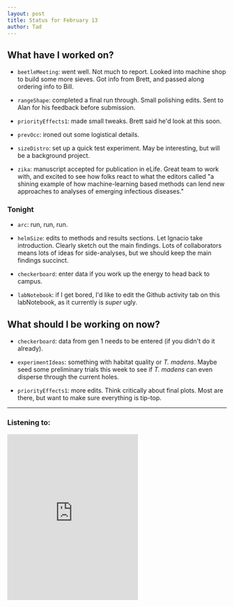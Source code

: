```yaml
---
layout: post 
title: Status for February 13 
author: Tad
---
```

 
## What have I worked on?
 
* `beetleMeeting`: went well. Not much to report. Looked into machine shop to build some more sieves. Got info from Brett, and passed along ordering info to Bill. 

* `rangeShape`: completed a final run through. Small polishing edits. Sent to Alan for his feedback before submission. 

* `priorityEffects1`: made small tweaks. Brett said he'd look at this soon. 

* `prevOcc`: ironed out some logistical details. 

* `sizeDistro`: set up a quick test experiment. May be interesting, but will be a background project. 

* `zika`: manuscript accepted for publication in eLife. Great team to work with, and excited to see how folks react to what the editors called "a shining example of how machine-learning based methods can lend new approaches to analyses of emerging infectious diseases."




### Tonight 


* `arc`: run, run, run.


* `helmSize`: edits to methods and results sections. Let Ignacio take introduction. Clearly sketch out the main findings. Lots of collaborators means lots of ideas for side-analyses, but we should keep the main findings succinct.


* `checkerboard`: enter data if you work up the energy to head back to campus.

 
* `labNotebook`: if I get bored, I'd like to edit the Github activity tab on this labNotebook, as it currently is _super_ ugly.





## What should I be working on now? 

* `checkerboard`: data from gen 1 needs to be entered (if you didn't do it already). 


* `experimentIdeas`: something with habitat quality or _T. madens_. Maybe seed some preliminary trials this week to see if _T. madens_ can even disperse through the current holes. 


* `priorityEffects1`: more edits. Think critically about final plots. Most are there, but want to make sure everything is tip-top. 




 
 
 
--- 
 
### Listening to: 


<iframe src="https://embed.spotify.com/?uri=spotify%3Atrack%3A3Nf4eKWC6THTyFnhHeBUyY" width="300" height="380" frameborder="0" allowtransparency="true"></iframe>

<i class='fa fa-code' style='color:pink'></i> 
